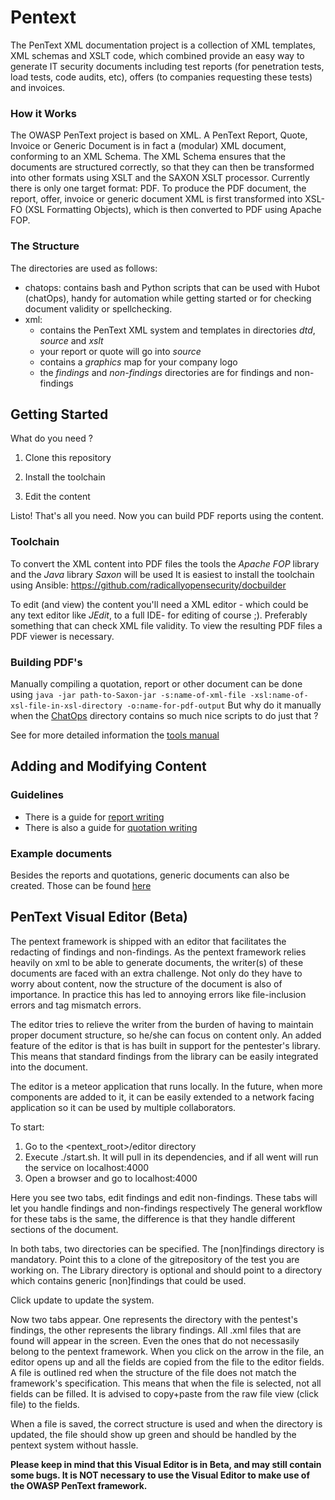 # Pentext

The PenText XML documentation project is a collection of XML templates, XML
schemas and XSLT code, which combined provide an easy way to generate IT
security documents including test reports (for penetration tests, load tests,
code audits, etc), offers (to companies requesting these tests) and invoices.

### How it Works

The OWASP PenText project is based on XML. A PenText Report, Quote, Invoice or
Generic Document is in fact a (modular) XML document, conforming to an XML
Schema. The XML Schema ensures that the documents are structured correctly, so
that they can then be transformed into other formats using XSLT and the SAXON
XSLT processor. Currently there is only one target format: PDF. To produce the
PDF document, the report, offer, invoice or generic document XML is first
transformed into XSL-FO (XSL Formatting Objects), which is then converted to PDF
using Apache FOP.

### The Structure

The directories are used as follows:

- chatops: contains bash and Python scripts that can be used with Hubot
  (chatOps), handy for automation while getting started or for checking document
  validity or spellchecking.
- xml:
  - contains the PenText XML system and templates in directories _dtd_, _source_
    and _xslt_
  - your report or quote will go into _source_
  - contains a _graphics_ map for your company logo
  - the _findings_ and _non-findings_ directories are for findings and
    non-findings

## Getting Started

What do you need ?

1. Clone this repository

2. Install the toolchain

3. Edit the content

Listo! That's all you need. Now you can build PDF reports using the content.

### Toolchain

To convert the XML content into PDF files the tools the _Apache FOP_ library and
the _Java_ library _Saxon_ will be used It is easiest to install the toolchain
using Ansible: https://github.com/radicallyopensecurity/docbuilder

To edit (and view) the content you'll need a XML editor - which could be any
text editor like _JEdit_, to a full IDE- for editing of course ;). Preferably
something that can check XML file validity. To view the resulting PDF files a
PDF viewer is necessary.

### Building PDF's

Manually compiling a quotation, report or other document can be done using
`java -jar path-to-Saxon-jar -s:name-of-xml-file -xsl:name-of-xsl-file-in-xsl-directory -o:name-for-pdf-output`
But why do it manually when the
[ChatOps](https://github.com/radicallyopensecurity/pentext/tree/master/chatops)
directory contains so much nice scripts to do just that ?

See for more detailed information the
[tools manual](https://github.com/radicallyopensecurity/pentext/blob/master/xml/doc/Tools%20manual.md)

## Adding and Modifying Content

### Guidelines

- There is a guide for
  [report writing](xml/doc/report/Report%20Writing%20-%20Procedure.md)
- There is also a guide for
  [quotation writing](xml/doc/offerte/Offerte%20Writing%20Procedure.md)

### Example documents

Besides the reports and quotations, generic documents can also be created. Those
can be found [here](xml/doc/examples)

## PenText Visual Editor (Beta)

The pentext framework is shipped with an editor that facilitates the redacting
of findings and non-findings. As the pentext framework relies heavily on xml to
be able to generate documents, the writer(s) of these documents are faced with
an extra challenge. Not only do they have to worry about content, now the
structure of the document is also of importance. In practice this has led to
annoying errors like file-inclusion errors and tag mismatch errors.

The editor tries to relieve the writer from the burden of having to maintain
proper document structure, so he/she can focus on content only. An added feature
of the editor is that is has built in support for the pentester's library. This
means that standard findings from the library can be easily integrated into the
document.

The editor is a meteor application that runs locally. In the future, when more
components are added to it, it can be easily extended to a network facing
application so it can be used by multiple collaborators.

To start:

1. Go to the <pentext_root>/editor directory
2. Execute ./start.sh. It will pull in its dependencies, and if all went will
   run the service on localhost:4000
3. Open a browser and go to localhost:4000

Here you see two tabs, edit findings and edit non-findings. These tabs will let
you handle findings and non-findings respectively The general workflow for these
tabs is the same, the difference is that they handle different sections of the
document.

In both tabs, two directories can be specified. The [non]findings directory is
mandatory. Point this to a clone of the gitrepository of the test you are
working on. The Library directory is optional and should point to a directory
which contains generic [non]findings that could be used.

Click update to update the system.

Now two tabs appear. One represents the directory with the pentest's findings,
the other represents the library findings. All .xml files that are found will
appear in the screen. Even the ones that do not necessasily belong to the
pentext framework. When you click on the arrow in the file, an editor opens up
and all the fields are copied from the file to the editor fields. A file is
outlined red when the structure of the file does not match the framework's
specification. This means that when the file is selected, not all fields can be
filled. It is advised to copy+paste from the raw file view (click file) to the
fields.

When a file is saved, the correct structure is used and when the directory is
updated, the file should show up green and should be handled by the pentext
system without hassle.

**Please keep in mind that this Visual Editor is in Beta, and may still contain
some bugs. It is NOT necessary to use the Visual Editor to make use of the OWASP
PenText framework.**
